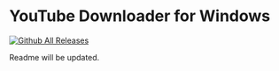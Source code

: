 # YouTube Downloader for Windows

[![Github All Releases](https://img.shields.io/github/downloads/mariosemes/YouTube-Downloader-for-Windows/total.svg)]()

Readme will be updated.